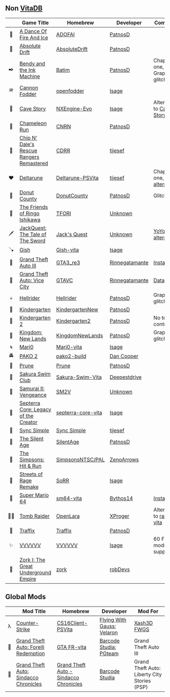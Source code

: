 ## Non [VitaDB](https://rinnegatamante.eu/vitadb)
|  | Game Title | Homebrew | Developer | Comment |
| :--: | ---------- | -------- | --------- | ------- |
| 🔵 | [A Dance Of Fire And Ice](https://store.steampowered.com/app/977950/A_Dance_of_Fire_and_Ice) | [ADOFAI](https://www.mediafire.com/file/ctppmpm7giofsgv/ADOFAI.vpk/file) | [PatnosD](https://www.youtube.com/@PatnosD) |  |
| 🚗 | [Absolute Drift](https://store.steampowered.com/app/320140/Absolute_Drift) | [AbsoluteDrift](https://disk.yandex.ru/d/_w_ocdE4_Xc5BA) | [PatnosD](https://www.youtube.com/@PatnosD) |  |
| ✒️ | [Bendy and the Ink Machine](https://store.steampowered.com/app/622650/Bendy_and_the_Ink_Machine) | [Batim](https://www.mediafire.com/file/afbh7k1apsosnnz/BatimA03.vpk/file) | [PatnosD](https://www.youtube.com/@PatnosD) | Chapter one, Graphical glitches |
| 🪖 | [Cannon Fodder](https://www.gog.com/game/cannon_fodder) | [openfodder](https://github.com/isage/openfodder) | [Isage](https://github.com/isage) |  |
| 🧢 | [Cave Story](https://store.steampowered.com/app/200900/Cave_Story) | [NXEngine-Evo](https://github.com/nxengine/nxengine-evo) | [Isage](https://github.com/isage) | Alternate to [Cave Story](https://gbatemp.net/threads/cave-story-ps-vita-port-based-on-cse2.653601) |
| 🏃 | [Chameleon Run](https://store.steampowered.com/app/1120950/Chameleon_Run_Deluxe_Edition) | [CNRN](https://www.gamebrew.org/wiki/Chameleon_Run_Vita) | [PatnosD](https://www.youtube.com/@PatnosD) |  |
| 🍎 | [Chip N' Dale's Rescue Rangers Remastered](https://archive.org/details/chip-dale-remaster.-7z) | [CDRR](https://drive.google.com/file/d/1rq2TnurrxhhFnCXqmDodMCXKoIiT4HLe/view) | [tijesef](https://www.reddit.com/user/tijesef) |  |
| ♥️ | [Deltarune](https://deltarune.com) | [Deltarune-PSVita](https://drive.google.com/file/d/1Fnt8NoaN5HXPT62BTpdA1KbyRy_AxfzZ/view) | [tijesef](https://www.reddit.com/user/tijesef) | Chapter one, [YoYo alternate](https://github.com/Rinnegatamante/YoYo-Loader-Vita-Compatibility/issues/18) |
| 🦝 | [Donut County](https://store.steampowered.com/app/702670/Donut_County) | [DonutCounty](https://drive.usercontent.google.com/download?id=1vE1l_O8WNx51dSFOd-VA-vGjS5qIsgZi&export=download&authuser=0) | [PatnosD](https://www.youtube.com/@PatnosD) | Glitches |
| 🤜 | [The Friends of Ringo Ishikawa](https://store.steampowered.com/app/846110/The_friends_of_Ringo_Ishikawa) | [TFORI](https://www.gamebrew.org/wiki/The_friends_of_Ringo_Ishikawa_Vita) | [Unknown](https://github.com/ghost) |  |
| 🗡️ | [JackQuest: The Tale of The Sword](https://store.steampowered.com/app/937050/JackQuest_The_Tale_of_The_Sword) | [Jack's Quest](https://www.mediafire.com/file/wexls37qi7hsvd8/Jack%2527s_Quest.7z/file) | [Unknown](https://github.com/ghost) | [YoYo alternate](https://github.com/Rinnegatamante/YoYo-Loader-Vita-Compatibility/issues/59) 
| 🪠 | [Gish](https://store.steampowered.com/app/9500/Gish) | [Gish-vita](https://github.com/isage/Gish-vita) | [Isage](https://github.com/isage) | |
| 🌆 | [Grand Theft Auto III](https://www.rockstargames.com/games/grandtheftauto3) | [GTA3_re3](https://archive.org/details/gta-3-re-3-v-1.4) | [Rinnegatamante](https://github.com/Rinnegatamante) | [Installation](https://samilops2.gitbook.io/vita-troubleshooting-guide/grand-theft-auto/gta-iii) |
| 🌴 | [Grand Theft Auto: Vice City](https://www.rockstargames.com/games/vicecity) | [GTAVC](https://archive.org/details/gtavc-v-1.1) | [Rinnegatamante](https://github.com/Rinnegatamante) | [Data](https://dl.coolatoms.org/vitadb/vcdata.zip) |
| 💀 | [Hellrider](https://apps.apple.com/app/hellrider/id973429655) | [Hellrider](https://www.gamebrew.org/wiki/Hellrider_Vita) | [PatnosD](https://www.youtube.com/@PatnosD) | Graphical glitches |
| 👦 | [Kindergarten](https://store.steampowered.com/app/589590/Kindergarten) | [KindergartenNew](https://www.mediafire.com/file/kp9kpjd3o0ihkqd/Kindergarten.rar/file) | [PatnosD](https://www.youtube.com/@PatnosD) |  |
| 👧 | [Kindergarten 2](https://store.steampowered.com/app/1067850/Kindergarten_2) | [Kindergarten2](https://drive.google.com/file/d/1SBI-n_mNoS4wHBXsZ5eUa4iFe2vcHey8/view) | [PatnosD](https://www.youtube.com/@PatnosD) | No touch controls |
| 🏰 | [Kingdom: New Lands](https://store.steampowered.com/app/496300/Kingdom_New_Lands) | [KingdomNewLands](https://www.mediafire.com/file/s66mj7y9hk0xfys/Kingdom+New+Lands.rar/file) | [PatnosD](https://www.youtube.com/@PatnosD) | Graphical glitches |
| 🌀 | [Mari0](https://stabyourself.net/mari0) | [Mari0-vita](https://github.com/isage/Mari0-vita) | [Isage](https://github.com/isage) |  |
| 🚔 | [PAKO 2](https://store.steampowered.com/app/612370/PAKO_2) | [pako2-build](https://www.gamebrew.org/wiki/Pako_2_Vita) | [Dan Cooper](https://www.youtube.com/channel/UCnmRRj6fy_RItoJKNFQIF6A) |  |
| 🔴 | [Prune](http://www.prunegame.com) | [Prune](https://disk.yandex.ru/d/3gFGwD4k_VEtsw) | [PatnosD](https://www.youtube.com/@PatnosD) |  |
| 👙 | [Sakura Swim Club](https://store.steampowered.com/app/402180/Sakura_Swim_Club) | [Sakura-Swim-Vita](https://github.com/deepestdrive/Sakura-Swim-Vita) | [Deepestdrive](https://github.com/deepestdrive) |  |
| 🥷 | [Samurai II: Vengeance](https://play.google.com/store/apps/details?id=com.madfingergames.SamuraiIIAll) | [SM2V](https://disk.yandex.ru/d/tYGs2p6r2q6Jsg) | [Unknown](https://github.com/ghost) |  |
| 💫 | [Septerra Core: Legacy of the Creator](https://www.gog.com/ru/game/septerra_core_legacy_of_the_creator) | [septerra-core-vita](https://github.com/isage/septerra-core-vita) | [Isage](https://github.com/isage) |  |
| 👾 | [Sync Simple](https://www.mobygames.com/game/50970/sync-simple) | [Sync Simple](https://drive.google.com/file/d/1FgSf0o8IHd1OtkFdT2pey7cDkHv4XN27/view) | [tijesef](https://www.reddit.com/user/tijesef) |  |
| 🍁 | [The Silent Age](https://store.steampowered.com/app/352520/The_Silent_Age) | [SilentAge](https://disk.yandex.ru/d/fgkFE-N0KC6dKw) | [PatnosD](https://www.youtube.com/@PatnosD) |  |
| 🍩 | [The Simpsons: Hit & Run](https://en.wikipedia.org/wiki/The_Simpsons:_Hit_%26_Run) | [SimpsonsNTSC/PAL](https://github.com/ZenoArrows/The-Simpsons-Hit-and-Run) | [ZenoArrows](https://github.com/ZenoArrows) |  |
| 🌃 | [Streets of Rage Remake](https://sorr.forumotion.net/t838-new-streets-of-rage-remake-v5-2-download-and-info) | [SoRR](https://github.com/isage/sorr-vita) | [Isage](https://github.com/isage) |  |
| 🍄 | [Super Mario 64](https://www.nintendo.ru/-/Nintendo-64/Super-Mario-64-269745.html) | [sm64-vita](https://github.com/bythos14/sm64-vita) | [Bythos14](https://github.com/bythos14) | [Installation](https://www.pspx.ru/forum/showthread.php?t=112651) |
| 🤸‍♀️ | [Tomb Raider](https://store.steampowered.com/app/224960/Tomb_Raider_I_1996)| [OpenLara](https://github.com/XProger/OpenLara) | [XProger](https://github.com/XProger) | Alternate to [raider-vita](https://github.com/Rinnegatamante/raider-vita) |
| 🚥 | [Traffix](https://store.steampowered.com/app/1102580/Traffix) | [Traffix](https://drive.google.com/file/d/1uYtkgKsZtzWgZP_dQkiym1qKTgUlDdcH/view) | [PatnosD](https://www.youtube.com/@PatnosD) |  |
| ✨ | [VVVVVV](https://store.steampowered.com/app/70300/VVVVVV) | [VVVVVV](https://github.com/isage/VVVVVV) | [Isage](https://github.com/isage) | 60 FPS + mods support |  |
| 📜 | [Zork I: The Great Underground Empire](https://www.gog.com/ru/game/the_zork_anthology) | [zork](https://github.com/robDevs/zork) | [robDevs](https://github.com/robDevs) |  |

## Global Mods
|  | Mod Title | Homebrew | Developer | Mod For |
| :--: | ---------- | -------- | --------- | ------- |
| λ | [Counter-Strike](https://store.steampowered.com/app/10/CounterStrike) | [CS16Client-PSVita](https://github.com/Velaron/cs16-client) | [Flying With Gauss](https://github.com/FWGS); [Velaron](https://github.com/Velaron) | [Xash3D FWGS](https://github.com/FWGS/xash3d-fwgs) |
| 🍕 | [Grand Theft Auto: Forelli Redemption](https://www.moddb.com/mods/gta-fr) | [GTA FR-vita](https://disk.yandex.ru/d/oPJ0V1JBPPrrIQ) | [Barcode Studia](https://barcode-studia.ru); [PGteam](https://dev.pgteam.org) | Grand Theft Auto III |
| 🐘 | [Grand Theft Auto: Sindacco Chronicles](https://www.moddb.com/mods/gta-sc) | [Grand Theft Auto - Sindacco Chronicles](https://barcode-studia.ru/mods/sindacco-chronicles) | [Barcode Studia](https://barcode-studia.ru) | Grand Theft Auto: Liberty City Stories (PSP) |
